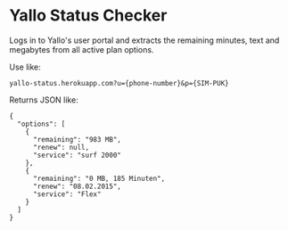 Yallo Status Checker
====================

Logs in to Yallo's user portal and extracts the remaining minutes, text and megabytes from all active plan options.

Use like:

    yallo-status.herokuapp.com?u={phone-number}&p={SIM-PUK}

Returns JSON like:

    {
      "options": [
        {
          "remaining": "983 MB",
          "renew": null,
          "service": "surf 2000"
        },
        {
          "remaining": "0 MB, 185 Minuten",
          "renew": "08.02.2015",
          "service": "Flex"
        }
      ]
    }
